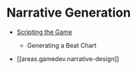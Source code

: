 # Narrative Generation
- [Scripting the Game](https://rtalsoriangames.com/wp-content/uploads/2020/05/RTG-ScriptingtheGamev1.2.pdf)
  - Generating a Beat Chart

- [[areas.gamedev.narrative-design]]
